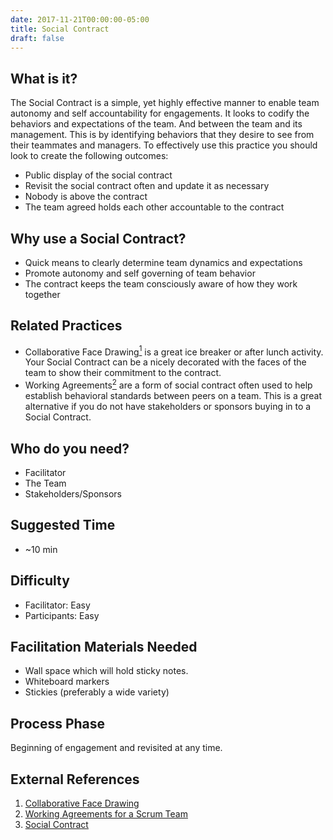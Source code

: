 ```yaml
---
date: 2017-11-21T00:00:00-05:00
title: Social Contract
draft: false
---
```


## What is it?

The Social Contract is a simple, yet highly effective manner to enable team autonomy and self accountability for engagements. It looks to codify the behaviors and expectations of the team. And between the team and its management. This is by identifying behaviors that they desire to see from their teammates and managers. To effectively use this practice you should look to create the following outcomes:

- Public display of the social contract
- Revisit the social contract often and update it as necessary
- Nobody is above the contract
- The team agreed holds each other accountable to the contract

## Why use a Social Contract?

- Quick means to clearly determine team dynamics and expectations
- Promote autonomy and self governing of team behavior
- The contract keeps the team consciously aware of how they work together

## Related Practices

- Collaborative Face Drawing[<sup>1</sup>](#footnote-1) is a great ice breaker or after lunch activity. Your Social Contract can be a nicely decorated with the faces of the team to show their commitment to the contract.
- Working Agreements[<sup>2</sup>](#footnote-2) are a form of social contract often used to help establish behavioral standards between peers on a team. This is a great alternative if you do not have stakeholders or sponsors buying in to a Social Contract.

## Who do you need?

- Facilitator
- The Team
- Stakeholders/Sponsors

## Suggested Time

- ~10 min


## Difficulty
- Facilitator: Easy
- Participants: Easy


## Facilitation Materials Needed

- Wall space which will hold sticky notes.
- Whiteboard markers
- Stickies (preferably a wide variety)


## Process Phase
Beginning of engagement and revisited at any time.

## External References

1. <a name="footnote-1"></a>[Collaborative Face Drawing](http://www.funretrospectives.com/collaborative-face-drawing/)
2. <a name="footnote-2"></a>[Working Agreements for a Scrum Team](https://www.scrumalliance.org/community/articles/2014/january/work-agreements-scrum-team)
3. <a name="footnote-3"></a>[Social Contract](https://theagileexecutive.com/tag/social-contract/)
